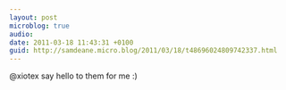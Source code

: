 ```yaml
---
layout: post
microblog: true
audio: 
date: 2011-03-18 11:43:31 +0100
guid: http://samdeane.micro.blog/2011/03/18/t48696024809742337.html
---
```

@xiotex say hello to them for me :)
